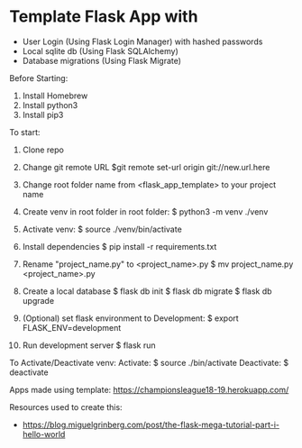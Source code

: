 # Template Flask App with 
- User Login (Using Flask Login Manager) with hashed passwords
- Local sqlite db (Using Flask SQLAlchemy)
- Database migrations (Using Flask Migrate)

Before Starting:
1. Install Homebrew
2. Install python3
3. Install pip3

To start: 
1. Clone repo
2. Change git remote URL
$git remote set-url origin git://new.url.here
3. Change root folder name from <flask_app_template> to your project name
2. Create venv in root folder
	in root folder: $ python3 -m venv ./venv
3. Activate venv:
	$ source ./venv/bin/activate
3. Install dependencies 
	$ pip install -r requirements.txt
4. Rename "project_name.py" to <project_name>.py
$ mv project_name.py <project_name>.py
5. Create a local database
$ flask db init
$ flask db migrate
$ flask db upgrade
6. (Optional) set flask environment to Development:
$ export FLASK_ENV=development

6. Run development server 
$ flask run

To Activate/Deactivate venv:
Activate: 
$ source ./bin/activate
Deactivate: 
$ deactivate

Apps made using template:
https://championsleague18-19.herokuapp.com/

Resources used to create this:
* https://blog.miguelgrinberg.com/post/the-flask-mega-tutorial-part-i-hello-world
